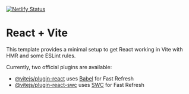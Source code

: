 [![Netlify Status](https://api.netlify.com/api/v1/badges/49d89a67-04aa-4e28-8d5b-435e8f7b95f7/deploy-status)](https://app.netlify.com/sites/roschmed/deploys)

# React + Vite

This template provides a minimal setup to get React working in Vite with HMR and some ESLint rules.

Currently, two official plugins are available:

- [@vitejs/plugin-react](https://github.com/vitejs/vite-plugin-react/blob/main/packages/plugin-react/README.md) uses [Babel](https://babeljs.io/) for Fast Refresh
- [@vitejs/plugin-react-swc](https://github.com/vitejs/vite-plugin-react-swc) uses [SWC](https://swc.rs/) for Fast Refresh
